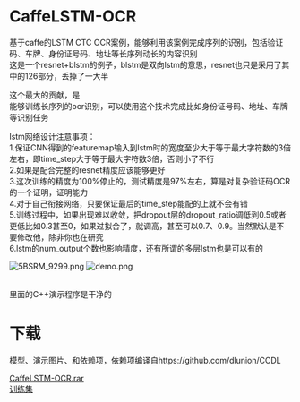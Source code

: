 # CaffeLSTM-OCR
基于caffe的LSTM CTC OCR案例，能够利用该案例完成序列的识别，包括验证码、车牌、身份证号码、地址等长序列动长的内容识别<br/>
这是一个resnet+blstm的例子，blstm是双向lstm的意思，resnet也只是采用了其中的126部分，丢掉了一大半<br/>

这个最大的贡献，是<br/>
能够训练长序列的ocr识别，可以使用这个技术完成比如身份证号码、地址、车牌等识别任务<br/>


lstm网络设计注意事项：<br/>
1.保证CNN得到的featuremap输入到lstm时的宽度至少大于等于最大字符数的3倍左右，即time_step大于等于最大字符数3倍，否则小了不行<br/>
2.如果是配合完整的resnet精度应该能够更好<br/>
3.这次训练的精度为100%停止的，测试精度是97%左右，算是对复杂验证码OCR的一个证明，证明能力<br/>
4.对于自己衔接网络，只要保证最后的time_step能配的上就不会有错<br/>
5.训练过程中，如果出现难以收敛，把dropout层的dropout_ratio调低到0.5或者更低比如0.3甚至0，如果过拟合了，就调高，甚至可以0.7、0.9。当然默认是不要修改他，除非你也在研究<br/>
6.lstm的num_output个数也影响精度，还有所谓的多层lstm也是可以有的<br/>

![5BSRM_9299.png](https://github.com/dlunion/CaffeLSTM-OCR/blob/master/demo/5BSRM_9299.png)
![demo.png](https://github.com/dlunion/CaffeLSTM-OCR/blob/master/demo/demo.png)

<br/>
里面的C++演示程序是干净的
<br/>

# 下载
模型、演示图片、和依赖项，依赖项编译自https://github.com/dlunion/CCDL <br/>

[CaffeLSTM-OCR.rar](http://www.zifuture.com/fs/12.github/CaffeLSTM-OCR/CaffeLSTM-OCR.rar)<br/>
[训练集](http://www.zifuture.com/fs/12.github/CaffeLSTM-OCR/11.lstm-test.rar)